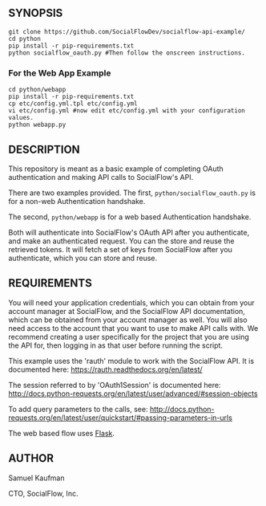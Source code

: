 ## SYNOPSIS

    git clone https://github.com/SocialFlowDev/socialflow-api-example/
    cd python
    pip install -r pip-requirements.txt
    python socialflow_oauth.py #Then follow the onscreen instructions.

### For the Web App Example

    cd python/webapp
    pip install -r pip-requirements.txt
    cp etc/config.yml.tpl etc/config.yml
    vi etc/config.yml #now edit etc/config.yml with your configuration values.
    python webapp.py

## DESCRIPTION

This repository is meant as a basic example of completing OAuth authentication and making API calls to SocialFlow's API.

There are two examples provided. The first, `python/socialflow_oauth.py` is for a non-web Authentication handshake.

The second, `python/webapp` is for a web based Authentication handshake.

Both  will authenticate into SocialFlow's OAuth API after you authenticate, and make an authenticated request. You can the store and reuse the retrieved tokens.
It will fetch a set of keys from SocialFlow after you authenticate, which you can store and reuse.


## REQUIREMENTS

You will need your application credentials, which you can obtain from your account manager at SocialFlow, and the SocialFlow API documentation, which can be obtained from your account manager as well.
You will also need access to the account that you want to use to make API calls with. We recommend creating a user specifically for the project that you are using the API for, then logging in as that user before running the script.

This example uses the 'rauth' module to work with the SocialFlow API.
It is documented here: https://rauth.readthedocs.org/en/latest/

The session referred to by 'OAuth1Session' is documented here:
http://docs.python-requests.org/en/latest/user/advanced/#session-objects

To add query parameters to the calls, see:
http://docs.python-requests.org/en/latest/user/quickstart/#passing-parameters-in-urls

The web based flow uses [Flask][1].

[1]: http://flask.pocoo.org/

## AUTHOR

Samuel Kaufman

CTO, SocialFlow, Inc.

